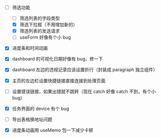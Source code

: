- [ ] 筛选功能

  - [ ] 筛选列表的字段类型
  - [x] 筛选下拉框（不用增加新的）
  - [x] 筛选列表的发送请求
  - [ ] useForm 好像有个小 bug

- [x] 进度条和时间动画
- [x] dashboard 的可视化日期好像有 bug，修一下
- [x] dashboard 左边的违规记录应该设置折行（封装成 paragraph 独立组件）
- [x] 主页的左边栏设置快捷链接直接连接到处理页面
- [ ] 设置错误链接，如果出错就不跳转（现在 catch 好像 catch 不到，有个小 bug）
- [x] 任务界面的 device 有个 bug
- [ ] 导出表格换地址问题
- [x] 进度条动画用 useMemo 包一下减少卡顿
